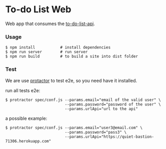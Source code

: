 # To-do List Web

Web app that consumes the [to-do-list-api](https://github.com/LaercioSantana/to-do-list-api).

### Usage

```console
$ npm install           # install dependencies
$ npm run server        # run server
$ npm run build         # to build a site into dist folder
```
### Test 

We are use [protactor](https://github.com/angular/protractor) to test e2e, so you need have it installed.

run all tests e2e:

```console
$ protractor spec/conf.js --params.email="email of the valid user" \
                          --params.password="password of the user" \
                          --params.urlApi="url to the api"
```
a possible example:

```console
$ protractor spec/conf.js --params.email="user3@email.com" \
                          --params.password="pass3" \
                          --params.urlApi="https://quiet-bastion-71306.herokuapp.com"
```
